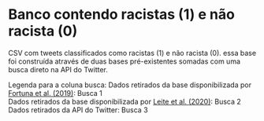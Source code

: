 # Banco contendo racistas (1) e não racista (0)
CSV com tweets classificados como racistas (1) e não racista (0). essa base foi construída através de duas bases pré-existentes somadas com uma busca direto na API do Twitter.

Legenda para a coluna busca:
Dados retirados da base disponibilizada por <a href="https://aclanthology.org/W19-3510/" target="_blank"> Fortuna et al. (2019)</a>: Busca 1<br>
Dados retirados da base disponibilizada por <a href="https://aclanthology.org/2020.aacl-main.91" target="_blank"> Leite et al. (2020)</a>: Busca 2<br>
Dados retirados da API do Twitter: Busca 3

